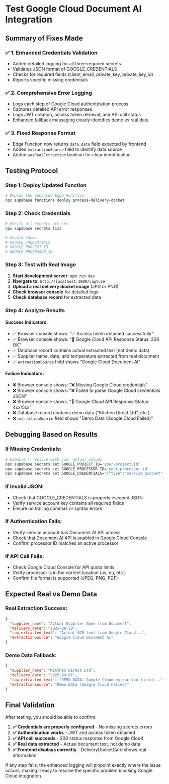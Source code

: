 # Test Google Cloud Document AI Integration

## Summary of Fixes Made

### ✅ 1. Enhanced Credentials Validation
- Added detailed logging for all three required secrets
- Validates JSON format of GOOGLE_CREDENTIALS
- Checks for required fields (client_email, private_key, private_key_id)
- Reports specific missing credentials

### ✅ 2. Comprehensive Error Logging  
- Logs each step of Google Cloud authentication process
- Captures detailed API error responses
- Logs JWT creation, access token retrieval, and API call status
- Enhanced fallback messaging clearly identifies demo vs real data

### ✅ 3. Fixed Response Format
- Edge Function now returns `data.data` field expected by frontend
- Added `extractionSource` field to identify data source
- Added `wasRealExtraction` boolean for clear identification

## Testing Protocol

### Step 1: Deploy Updated Function
```bash
# Deploy the enhanced Edge Function
npx supabase functions deploy process-delivery-docket
```

### Step 2: Check Credentials
```bash
# Verify all secrets are set
npx supabase secrets list

# Should show:
# GOOGLE_CREDENTIALS
# GOOGLE_PROJECT_ID  
# GOOGLE_PROCESSOR_ID
```

### Step 3: Test with Real Image
1. **Start development server**: `npm run dev`
2. **Navigate to**: `http://localhost:3000/capture`
3. **Upload a real delivery docket image** (JPG or PNG)
4. **Check browser console** for detailed logs
5. **Check database record** for extracted data

### Step 4: Analyze Results

#### Success Indicators:
- ✅ Browser console shows: "✅ Access token obtained successfully"
- ✅ Browser console shows: "📡 Google Cloud API Response Status: 200 OK"
- ✅ Database record contains actual extracted text (not demo data)
- ✅ Supplier name, date, and temperature extracted from real document
- ✅ `extractionSource` field shows "Google Cloud Document AI"

#### Failure Indicators:  
- ❌ Browser console shows: "❌ Missing Google Cloud credentials"
- ❌ Browser console shows: "❌ Failed to parse Google Cloud credentials JSON"
- ❌ Browser console shows: "📡 Google Cloud API Response Status: 4xx/5xx"
- ❌ Database record contains demo data ("Kitchen Direct Ltd", etc.)
- ❌ `extractionSource` field shows "Demo Data (Google Cloud Failed)"

## Debugging Based on Results

### If Missing Credentials:
```bash
# Example - replace with your actual values
npx supabase secrets set GOOGLE_PROJECT_ID='your-project-id'
npx supabase secrets set GOOGLE_PROCESSOR_ID='your-processor-id'
npx supabase secrets set GOOGLE_CREDENTIALS='{"type":"service_account","project_id":"..."}' 
```

### If Invalid JSON:
- Check that GOOGLE_CREDENTIALS is properly escaped JSON
- Verify service account key contains all required fields
- Ensure no trailing commas or syntax errors

### If Authentication Fails:
- Verify service account has Document AI API access
- Check that Document AI API is enabled in Google Cloud Console
- Confirm processor ID matches an active processor

### If API Call Fails:
- Check Google Cloud Console for API quota limits
- Verify processor is in the correct location (us, eu, etc.)
- Confirm file format is supported (JPEG, PNG, PDF)

## Expected Real vs Demo Data

### Real Extraction Success:
```json
{
  "supplier_name": "Actual Supplier Name from Document",
  "delivery_date": "2025-08-30", 
  "raw_extracted_text": "Actual OCR text from Google Cloud...",
  "extractionSource": "Google Cloud Document AI"
}
```

### Demo Data Fallback:
```json
{
  "supplier_name": "Kitchen Direct Ltd",
  "delivery_date": "2025-09-01",
  "raw_extracted_text": "DEMO DATA: Google Cloud extraction failed...",
  "extractionSource": "Demo Data (Google Cloud Failed)"
}
```

## Final Validation

After testing, you should be able to confirm:

1. **✅ Credentials are properly configured** - No missing secrets errors
2. **✅ Authentication works** - JWT and access token obtained  
3. **✅ API call succeeds** - 200 status response from Google Cloud
4. **✅ Real data extracted** - Actual document text, not demo data
5. **✅ Frontend displays correctly** - DeliveryDocketCard shows real information

If any step fails, the enhanced logging will pinpoint exactly where the issue occurs, making it easy to resolve the specific problem blocking Google Cloud integration.